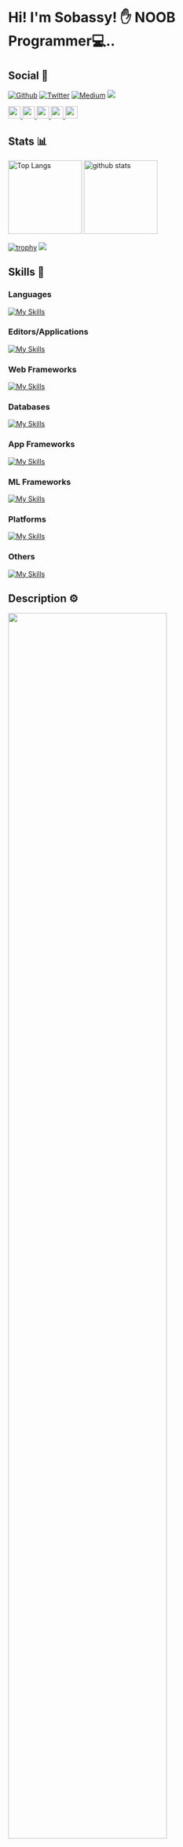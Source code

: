 # Hi! I'm Sobassy! ✋ NOOB Programmer💻..

## Social 📱

<p>
<a href="https://github.com/sobassy" target="_blank"><img alt="Github" src="https://img.shields.io/badge/GitHub-%2312100E.svg?&style=for-the-badge&logo=Github&logoColor=white" /></a>
<a href="https://twitter.com/sobasssy" target="_blank"><img alt="Twitter" src="https://img.shields.io/badge/twitter-%231DA1F2.svg?&style=for-the-badge&logo=twitter&logoColor=white" /></a>
<a href="https://qiita.com/sobassy" target="_blank"><img alt="Medium" src="https://img.shields.io/badge/qiita-55C500.svg?&style=for-the-badge&logo=qiita&logoColor=white" /></a>
<a href="https://www.youtube.com/channel/UCQRwDilXZUQ_g4iH9XXBjOQ" target="_blank"><img src="https://img.shields.io/youtube/channel/views/UCQRwDilXZUQ_g4iH9XXBjOQ?logo=youtube&logoColor=white&style=for-the-badge" /></a>
</p>

<p align="left">
  <a href="https://github.com/sobassy">
    <img height="25" src="https://komarev.com/ghpvc/?username=sobassy" alt="sobassy" />
  </a>
  <a href="https://github.com/sobassy">
    <img height="25" src="https://img.shields.io/github/followers/sobassy?label=follow&logo=github&style=flat" />
  </a>
  <a href="http://qiita.com/sobassy">
    <img height="25" src="https://qiita-badge.apiapi.app/s/sobassy/posts.svg" />
  </a>
  <a href="http://qiita.com/sobassy">
    <img height="25" src="https://qiita-badge.apiapi.app/s/sobassy/followers.svg" />
  </a>
  <//qiita.com/sobassy">
    <img height="25" src="https://qiita-badge.apiapi.app/s/sobassy/contributions.svg" />
  </a>
</p>
  
## Stats 📊
  
<p align="left"> 
  <img alt="Top Langs" height="150px" src="https://github-readme-stats.vercel.app/api/top-langs/?username=sobassy&layout=compact&count_private=true&show_icons=true&show_icons=true&theme=onedark" />
  <img alt="github stats" height="150px" src="https://github-readme-stats.vercel.app/api?username=sobassy&count_private=true&show_icons=true&show_icons=true&theme=onedark" />
</p>

[![trophy](https://github-profile-trophy.vercel.app/?username=sobassy&theme=gruvbox)](https://github.com/ryo-ma/github-profile-trophy)
[![](https://github-profile-summary-cards.vercel.app/api/cards/profile-details?username=sobassy&theme=dracula)](https://github.com/vn7n24fzkq/github-profile-summary-cards)

## Skills 🔭

<h3 align="left">Languages</h3>
  
[![My Skills](https://skillicons.dev/icons?i=py,ts,fortran,dart,css,html,js,cpp,cs,php)](https://skillicons.dev)

<h3 align="left">Editors/Applications</h3>
  
[![My Skills](https://skillicons.dev/icons?i=vscode,emacs,arduino,bash,discord,processing)](https://skillicons.dev)

<h3 align="left">Web Frameworks</h3>
  
[![My Skills](https://skillicons.dev/icons?i=nextjs,react,nodejs,sass,tailwind,flask,django,laravel,bootstrap,jquery)](https://skillicons.dev)

<h3 align="left">Databases</h3>
  
[![My Skills](https://skillicons.dev/icons?i=mysql,postgres,sqlite,graphql)](https://skillicons.dev)

<h3 align="left">App Frameworks</h3>
  
[![My Skills](https://skillicons.dev/icons?i=flutter)](https://skillicons.dev)

<h3 align="left">ML Frameworks</h3>
  
[![My Skills](https://skillicons.dev/icons?i=pytorch,tensorflow)](https://skillicons.dev)

<h3 align="left">Platforms</h3>
  
[![My Skills](https://skillicons.dev/icons?i=aws,docker,firebase,git,github,azure,gcp,heroku)](https://skillicons.dev)

<h3 align="left">Others</h3>
  
[![My Skills](https://skillicons.dev/icons?i=linux,raspberrypi,express,selenium,latex,nginx)](https://skillicons.dev)

## Description ⚙️
<img width="80%" src="https://wakatime.com/share/@sobassy/c503c25e-090c-4a4d-9bfe-665af9d53b25.svg" />
<img width="80%" src="https://wakatime.com/share/@sobassy/d3206ef4-ac1f-4815-ab6c-3b3ff69b0eb2.svg" />

## Portrait 🖼
<img width="80%" src="https://github.com/sobassy/sobassy/assets/38715452/428c8d1e-4edc-4a0a-ab91-08257f72a7a9" alt="sobassy" />

<!--START_SECTION:waka-->
  
<!--
```text
Python       6 hrs 8 mins    ████████████▒░░░░░░░░░░░░   49.90 %
TypeScript   1 hr 53 mins    ███▓░░░░░░░░░░░░░░░░░░░░░   15.30 %
Markdown     1 hr 25 mins    ███░░░░░░░░░░░░░░░░░░░░░░   11.53 %
NSIS         1 hr 18 mins    ██▓░░░░░░░░░░░░░░░░░░░░░░   10.62 %
YAML         29 mins         █░░░░░░░░░░░░░░░░░░░░░░░░   03.96 %
```
-->
<!--END_SECTION:waka-->
  


<!--
**sobassy/sobassy** is a ✨ _special_ ✨ repository because its `README.md` (this file) appears on your GitHub profile.

Here are some ideas to get you started:

- 🔭 I’m currently working on ...
- 🌱 I’m currently learning ...
- 👯 I’m looking to collaborate on ...
- 🤔 I’m looking for help with ...
- 💬 Ask me about ...
- 📫 How to reach me: ...
- 😄 Pronouns: ...
- ⚡ Fun fact: ...
-->
